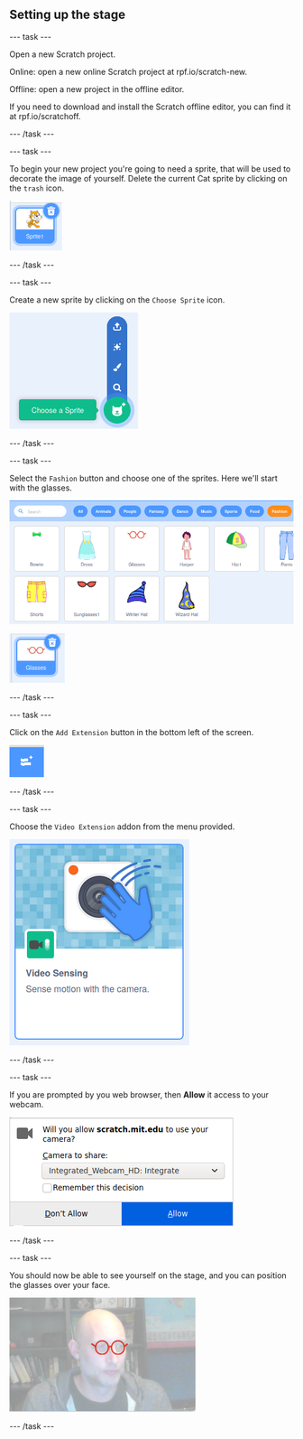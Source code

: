 ## Setting up the stage

--- task ---

Open a new Scratch project.

Online: open a new online Scratch project at rpf.io/scratch-new.

Offline: open a new project in the offline editor.

If you need to download and install the Scratch offline editor, you can find it at rpf.io/scratchoff.

--- /task ---

--- task ---

To begin your new project you're going to need a sprite, that will be used to decorate the image of yourself. Delete the current Cat sprite by clicking on the `trash` icon.

![image showing trash icon on Cat sprite](images/delete-sprite.png)

--- /task ---

--- task ---

Create a new sprite by clicking on the `Choose Sprite` icon.

![image showing the expanded choose sprite icon](images/new-sprite.png)

--- /task ---

--- task ---

Select the `Fashion` button and choose one of the sprites. Here we'll start with the glasses.

![image showing fashion sprites](images/fashion.png)

![image showing the glasses sprite](images/glasses.png)

--- /task ---

--- task ---

Click on the `Add Extension` button in the bottom left of the screen.

![image showing the add extension button](images/add-extension.png)

--- /task ---

--- task ---

Choose the `Video Extension` addon from the menu provided.

![image showing the selection of the video extension library](images/video-extension.png)

--- /task ---

--- task ---

If you are prompted by you web browser, then **Allow** it access to your webcam.

![image showing browser prompt to allow access to the camera](images/allow-camera.png)

--- /task ---

--- task ---

You should now be able to see yourself on the stage, and you can position the glasses over your face.

![image showing a man with glasses superimposed over his face](images/man-with-glasses.png)

--- /task ---





